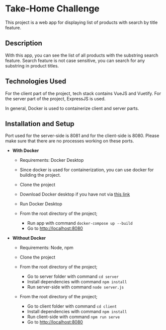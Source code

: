 # Take-Home Challenge
This project is a web app for displaying list of products with search by title feature.

## Description
With this app, you can see the list of all products with the substring search feature. Search feature is not case sensitive, you can search for any substring in product titles.

## Technologies Used

For the client part of the project, tech stack contains VueJS and Vuetify.
For the server part of the project, ExpressJS is used.

In general, Docker is used to containerize client and server parts. 

## Installation and Setup

Port used for the server-side is 8081 and for the client-side is 8080. Please make sure that there are no processes working on these ports.

* **With Docker**
  * Requirements: Docker Desktop
  * Since docker is used for containerization, you can use docker for building the project.

  * Clone the project
  * Download Docker desktop if you have not via [this link](https://docs.docker.com/get-docker/)
  * Run Docker Desktop
  * From the root directory of the project;
    * Run app with command `docker-compose up --build`
    * Go to <http://localhost:8080>




* **Without Docker**
  * Requirements: Node, npm

  * Clone the project
  * From the root directory of the project;
    * Go to server folder with command `cd server`
    * Install dependencies with command `npm install`
    * Run server-side with command `node server.js`

  * From the root directory of the project;
    * Go to client folder with command `cd client`
    * Install dependencies with command `npm install`
    * Run client-side with command `npm run serve`
    * Go to <http://localhost:8080>